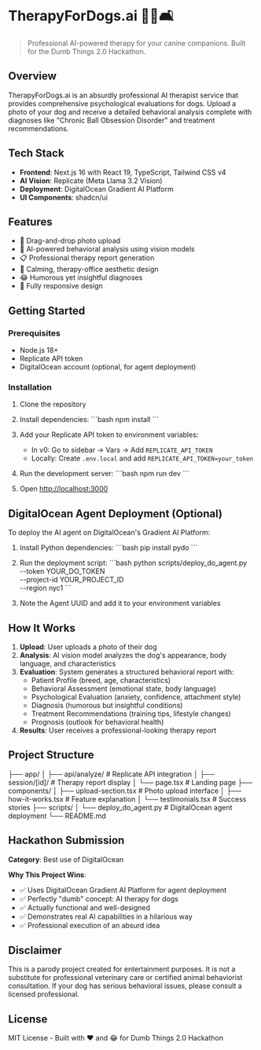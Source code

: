 # TherapyForDogs.ai 🐕‍🦺🛋️

> Professional AI-powered therapy for your canine companions. Built for the Dumb Things 2.0 Hackathon.

## Overview

TherapyForDogs.ai is an absurdly professional AI therapist service that provides comprehensive psychological evaluations for dogs. Upload a photo of your dog and receive a detailed behavioral analysis complete with diagnoses like "Chronic Ball Obsession Disorder" and treatment recommendations.

## Tech Stack

- **Frontend**: Next.js 16 with React 19, TypeScript, Tailwind CSS v4
- **AI Vision**: Replicate (Meta Llama 3.2 Vision)
- **Deployment**: DigitalOcean Gradient AI Platform
- **UI Components**: shadcn/ui

## Features

- 📸 Drag-and-drop photo upload
- 🧠 AI-powered behavioral analysis using vision models
- 📋 Professional therapy report generation
- 🎨 Calming, therapy-office aesthetic design
- 😂 Humorous yet insightful diagnoses
- 📱 Fully responsive design

## Getting Started

### Prerequisites

- Node.js 18+
- Replicate API token
- DigitalOcean account (optional, for agent deployment)

### Installation

1. Clone the repository
2. Install dependencies:
   \`\`\`bash
   npm install
   \`\`\`

3. Add your Replicate API token to environment variables:
   - In v0: Go to sidebar → Vars → Add `REPLICATE_API_TOKEN`
   - Locally: Create `.env.local` and add `REPLICATE_API_TOKEN=your_token`

4. Run the development server:
   \`\`\`bash
   npm run dev
   \`\`\`

5. Open [http://localhost:3000](http://localhost:3000)

## DigitalOcean Agent Deployment (Optional)

To deploy the AI agent on DigitalOcean's Gradient AI Platform:

1. Install Python dependencies:
   \`\`\`bash
   pip install pydo
   \`\`\`

2. Run the deployment script:
   \`\`\`bash
   python scripts/deploy_do_agent.py \
     --token YOUR_DO_TOKEN \
     --project-id YOUR_PROJECT_ID \
     --region nyc1
   \`\`\`

3. Note the Agent UUID and add it to your environment variables

## How It Works

1. **Upload**: User uploads a photo of their dog
2. **Analysis**: AI vision model analyzes the dog's appearance, body language, and characteristics
3. **Evaluation**: System generates a structured behavioral report with:
   - Patient Profile (breed, age, characteristics)
   - Behavioral Assessment (emotional state, body language)
   - Psychological Evaluation (anxiety, confidence, attachment style)
   - Diagnosis (humorous but insightful conditions)
   - Treatment Recommendations (training tips, lifestyle changes)
   - Prognosis (outlook for behavioral health)
4. **Results**: User receives a professional-looking therapy report

## Project Structure

├── app/
│   ├── api/analyze/          # Replicate API integration
│   ├── session/[id]/         # Therapy report display
│   └── page.tsx              # Landing page
├── components/
│   ├── upload-section.tsx    # Photo upload interface
│   ├── how-it-works.tsx      # Feature explanation
│   └── testimonials.tsx      # Success stories
├── scripts/
│   └── deploy_do_agent.py    # DigitalOcean agent deployment
└── README.md

## Hackathon Submission

**Category**: Best use of DigitalOcean

**Why This Project Wins**:
- ✅ Uses DigitalOcean Gradient AI Platform for agent deployment
- ✅ Perfectly "dumb" concept: AI therapy for dogs
- ✅ Actually functional and well-designed
- ✅ Demonstrates real AI capabilities in a hilarious way
- ✅ Professional execution of an absurd idea

## Disclaimer

This is a parody project created for entertainment purposes. It is not a substitute for professional veterinary care or certified animal behaviorist consultation. If your dog has serious behavioral issues, please consult a licensed professional.

## License

MIT License - Built with ❤️ and 😂 for Dumb Things 2.0 Hackathon
